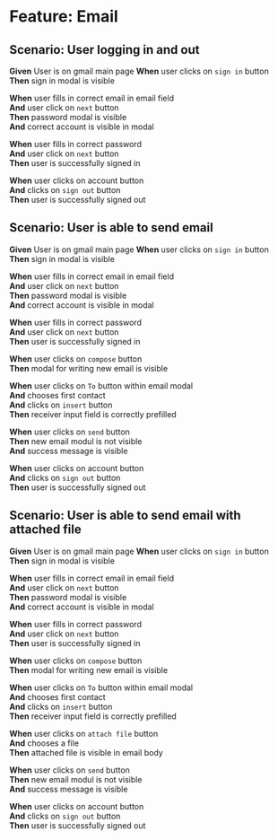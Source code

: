 # Feature: Email 
 
## Scenario: User logging in and out
    
**Given** User is on gmail main page
**When** user clicks on `sign in` button  
**Then** sign in modal is visible 

**When** user fills in correct email in email field  
**And** user click on `next` button  
**Then** password modal is visible  
**And** correct account is visible in modal  

**When** user fills in correct password   
**And** user click on `next` button  
**Then** user is successfully signed in  

**When** user clicks on account button  
**And** clicks on `sign out` button  
**Then** user is successfully signed out
 
## Scenario: User is able to send email
    
**Given** User is on gmail main page
**When** user clicks on `sign in` button  
**Then** sign in modal is visible 

**When** user fills in correct email in email field  
**And** user click on `next` button  
**Then** password modal is visible  
**And** correct account is visible in modal

**When** user fills in correct password  
**And** user click on `next` button  
**Then** user is successfully signed in

**When** user clicks on `compose` button  
**Then** modal for writing new email is visible

**When** user clicks on `To` button within email modal  
**And** chooses first contact  
**And** clicks on `insert` button  
**Then** receiver input field is correctly prefilled

**When** user clicks on `send` button  
**Then** new email modul is not visible  
**And** success message is visible

**When** user clicks on account button  
**And** clicks on `sign out` button  
**Then** user is successfully signed out
 
## Scenario: User is able to send email with attached file
    
**Given** User is on gmail main page
**When** user clicks on `sign in` button  
**Then** sign in modal is visible 

**When** user fills in correct email in email field  
**And** user click on `next` button  
**Then** password modal is visible  
**And** correct account is visible in modal

**When** user fills in correct password   
**And** user click on `next` button  
**Then** user is successfully signed in

**When** user clicks on `compose` button  
**Then** modal for writing new email is visible

**When** user clicks on `To` button within email modal  
**And** chooses first contact  
**And** clicks on `insert` button  
**Then** receiver input field is correctly prefilled

**When** user clicks on `attach file` button  
**And** chooses a file  
**Then** attached file is visible in email body

**When** user clicks on `send` button  
**Then** new email modul is not visible  
**And** success message is visible

**When** user clicks on account button  
**And** clicks on `sign out` button  
**Then** user is successfully signed out